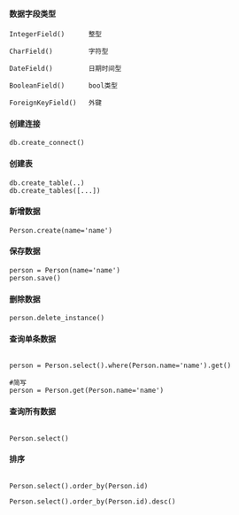 
#### 数据字段类型
```
IntegerField()      整型

CharField()         字符型

DateField()         日期时间型

BooleanField()      bool类型

ForeignKeyField()   外键

```

#### 创建连接
```
db.create_connect()
```


#### 创建表
```
db.create_table(..)
db.create_tables([...])
```

#### 新增数据
```
Person.create(name='name')

```


#### 保存数据
```
person = Person(name='name')
person.save()

```



#### 删除数据

```
person.delete_instance()

```



#### 查询单条数据

```

person = Person.select().where(Person.name='name').get()

#简写
person = Person.get(Person.name='name')

```


#### 查询所有数据

```

Person.select()

```

#### 排序
```

Person.select().order_by(Person.id)     

Person.select().order_by(Person.id).desc()

```

